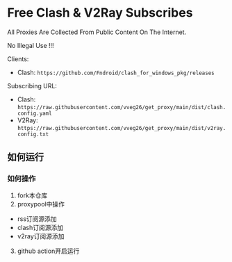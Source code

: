 # Free Clash & V2Ray Subscribes


All Proxies Are Collected From Public Content On The Internet.

No Illegal Use !!!

Clients:

- Clash: `https://github.com/Fndroid/clash_for_windows_pkg/releases`

Subscribing URL:

- Clash: `https://raw.githubusercontent.com/vveg26/get_proxy/main/dist/clash.config.yaml`
- V2Ray: `https://raw.githubusercontent.com/vveg26/get_proxy/main/dist/v2ray.config.txt`

## 如何运行
### 如何操作
1. fork本仓库
2. proxypool中操作 
  - rss订阅源添加
  - clash订阅源添加
  - v2ray订阅源添加
3. github action开启运行
